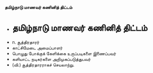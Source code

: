 **தமிழ்நாடு மாணவர் கணினித் திட்டம்**
- # தமிழ்நாடு மாணவர் கணினித் திட்டம்
- n. சூத்திரதாரர்
- காட்சிமேடை அமைப்பாளர்
- பொழுது போக்குக் கேளிக்கை உருப்படிகளை இணைப்பவர்
- களியாட்ட நடிகர்களை அறிமுகப்படுத்துபவர்
- (வி.) சூத்திரதாரராகச் செயலாற்று.

